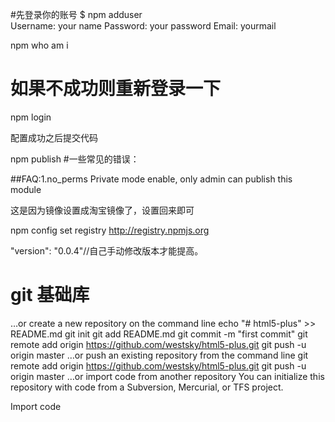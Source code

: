 #先登录你的账号
\$ npm adduser  
Username: your name
Password: your password
Email: yourmail

npm who am i

# 如果不成功则重新登录一下

npm login

配置成功之后提交代码

npm publish #一些常见的错误：

##FAQ:1.no_perms Private mode enable, only admin can publish this module

这是因为镜像设置成淘宝镜像了，设置回来即可

npm config set registry http://registry.npmjs.org

"version": "0.0.4"//自己手动修改版本才能提高。

# git 基础库

…or create a new repository on the command line
echo "# html5-plus" >> README.md
git init
git add README.md
git commit -m "first commit"
git remote add origin https://github.com/westsky/html5-plus.git
git push -u origin master
…or push an existing repository from the command line
git remote add origin https://github.com/westsky/html5-plus.git
git push -u origin master
…or import code from another repository
You can initialize this repository with code from a Subversion, Mercurial, or TFS project.

Import code
